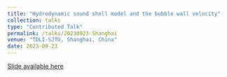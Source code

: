 ```yaml
---
title: "Hydrodynamic sound shell model and the bubble wall velocity"
collection: talks
type: "Contributed Talk"
permalink: /talks/20230923-Shanghai
venue: "TDLI-SJTU, Shanghai, China"
date: 2023-09-23
---
```


[Slide available here](https://einste11n.github.io/zy-yuwen.github.io/files/TalkSlides/Shanghai20230923.pdf)
